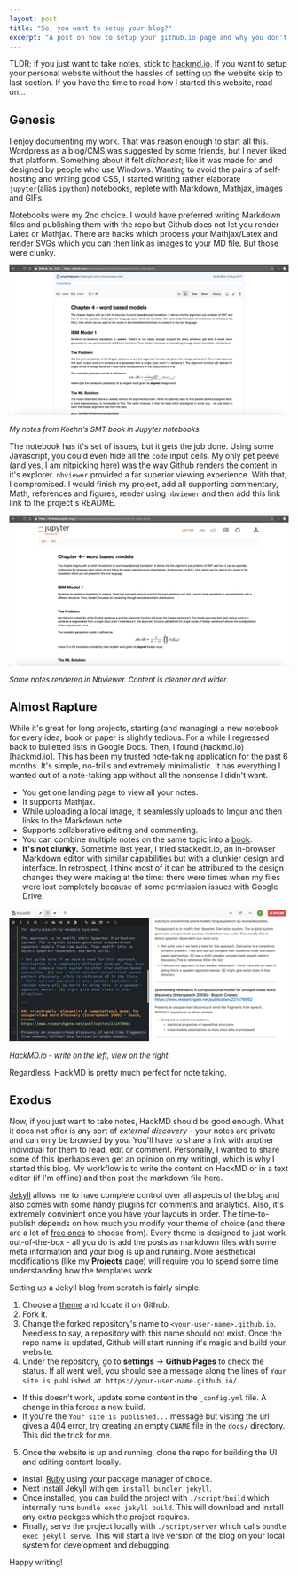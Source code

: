 ```yaml
---
layout: post
title: "So, you want to setup your blog?"
excerpt: "A post on how to setup your github.io page and why you don't need one."
---
```


TLDR; if you just want to take notes, stick to [hackmd.io](https://hackmd.io/). If you want to setup your personal website without the hassles of setting up the website skip to last section. If you have the time to read how I started this website, read on...

## Genesis
I enjoy documenting my work. That was reason enough to start all this. 
Wordpress as a blog/CMS was suggested by some friends, but I never liked that platform. Something about it felt *dishonest*; like it was made for and designed by people who use Windows. Wanting to avoid the pains of self-hosting and writing good CSS, I started writing rather elaborate `jupyter`(alias `ipython`) notebooks, replete with Markdown, Mathjax, images and GIFs. 

Notebooks were my 2nd choice. I would have preferred writing Markdown files and publishing them with the repo but Github does not let you render Latex or Mathjax. There are hacks which process your Mathjax/Latex and render SVGs which you can then link as images to your MD file. But those were clunky.

<div class="post-image">
<img src="/assets/images/normal-nb.png">
<p><em><font size="-1">My notes from Koehn's SMT book in Jupyter notebooks.</font></em></p>
</div>

The notebook has it's set of issues, but it gets the job done. Using some Javascript, you could even hide all the `code` input cells. My only pet peeve (and yes, I am nitpicking here) was the way Github renders the content in it's explorer. `nbviewer` provided a far superior viewing experience. With that, I compromised. I would finish my project, add all supporting commentary, Math, references and figures, render using `nbviewer` and then add this link link to the project's README.

<div class="post-image">
<img src="/assets/images/nbviewer-nb.png">
<p><em><font size="-1">Same notes rendered in Nbviewer. Content is cleaner and wider.</font></em></p>
</div>

## Almost Rapture
While it's great for long projects,  starting (and managing) a new notebook for every idea, book or paper is slightly tedious. For a while I regressed back to bulletted lists in Google Docs. Then, I found (hackmd.io)[hackmd.io]. This has been my trusted note-taking application for the past 6 months. It's simple, no-frills and extremely minimalistic. It has everything I wanted out of a note-taking app without all the nonsense I didn't want.
- You get one landing page to view all your notes.
- It supports Mathjax.
- While uploading a local image, it seamlessly uploads to Imgur and then links to the Markdown note.
- Supports collaborative editing and commenting.
- You can combine multiple notes on the same topic into a [book](https://hackmd.io/s/how-to-create-book).
- **It's not clunky.**
Sometime last year, I tried stackedit.io, an in-browser Markdown editor with similar capabilities but with a clunkier design and interface. In retrospect, I think most of it can be attributed to the design changes they were making at the time: there were times when my files were lost completely because of some permission issues with Google Drive.

<div class="post-image">
<img src="/assets/images/hackmd-ui.png">
<p><em><font size="-1">HackMD.io - write on the left, view on the right.</font></em></p>
</div>

Regardless, HackMD is pretty much perfect for note taking.

## Exodus
Now, if you just want to take notes, HackMD should be good enough. What it does not offer is any sort of *external discovery* - your notes are private and can only be browsed by you. You'll have to share a link with another individual for them to read, edit or comment. Personally, I wanted to share some of this (perhaps even get an opinion on my writing), which is why I started this blog. My workflow is to write the content on HackMD or in a text editor (if I'm offline) and then post the markdown file here.

[Jekyll](https://jekyllrb.com/) allows me to have complete control over all aspects of the blog and also comes with some handy plugins for comments and analytics. Also, it's extremely convinient once you have your layouts in order. The time-to-publish depends on how much you modify your theme of choice (and there are a lot of [free ones](https://jekyllthemes.io/free) to choose from). Every theme is designed to just work out-of-the-box - all you do is add the posts as markdown files with some meta information and your blog is up and running. More aesthetical modifications (like my **Projects** page) will require you to spend some time understanding how the templates work.

Setting up a Jekyll blog from scratch is fairly simple.
1. Choose a [theme](https://jekyllthemes.io/) and locate it on Github.
2. Fork it.
3. Change the forked repository's name to `<your-user-name>.github.io`. Needless to say, a repository with this name should not exist. Once the repo name is updated, Github will start running it's magic and build your website.
4. Under the repository, go to **settings** -> **Github Pages** to check the status. If all went well, you should see a message along the lines of `Your site is published at https://your-user-name.github.io/`.
- If this doesn't work, update some content in the `_config.yml` file. A change in this forces a new build.
- If you're the `Your site is published...` message but visting the url gives a 404 error, try creating an empty `CNAME` file in the `docs/` directory. This did the trick for me.
5. Once the website is up and running, clone the repo for building the UI and editing content locally.
- Install [Ruby](https://www.ruby-lang.org/en/documentation/installation/) using your package manager of choice.
- Next install Jekyll with `gem install bundler jekyll`.
- Once installed, you can build the project with `./script/build` which internally runs `bundle exec jekyll build`. This will download and install any extra packges which the project requires.
- Finally, serve the project locally with `./script/server` which calls `bundle exec jekyll serve`. This will start a live version of the blog on your local system for development and debugging.

Happy writing!
